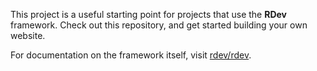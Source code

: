 This project is a useful starting point for projects that use the **RDev** framework.  Check out this repository, and get started building your own website.

For documentation on the framework itself, visit [rdev/rdev](https://github.com/ramblingsofadev/RDev).